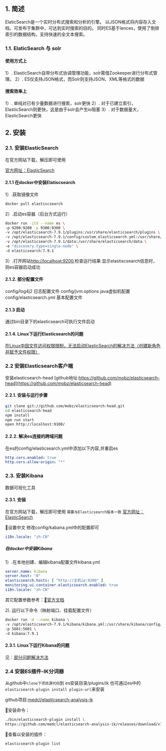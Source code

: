 #

## 1. 简述

ElaticSearch是一个实时分布式搜索和分析的引擎。
以JSON格式将内容存入文档，可发布于集群中，可达到实时搜索的目的。
同时ES基于lences，使用了倒排索引的数据结构，支持快速的全文本搜索。

### 1.1. ElaticSearch 与 solr

#### 使用方式上

1）. ElasticSearch自带分布式协调管理功能，solr需借Zookeeper进行分布式管理。
2）. ES仅支持JSON格式，而Solr则支持JSON、XML等格式的数据 

#### 搜索效率上

1）. 单纯对已有少量数据进行搜索，solr更快
2）. 对于已建立索引，ElasticSearch则更快，这是由于solr会产生io阻塞
3）. 对于数据量大，ElasticSearch更快

## 2. 安装

### 2.1. 安装ElasticSearch

在官方网站下载，解压即可使用

[官方网址：ElasticSearch](https://www.elastic.co/cn/downloads/elasticsearch)

#### 2.1.1 在docker中安装Elatiscsearch

1）.获取镜像文件

```bash
docker pull elastiscsearch
```

2）.启动es容器（后台方式运行）

```bash
docker run -itd --name es \
-p 9200:9200 -p 9300:9300 \
-v /opt/elasticsearch-7.9.1/plugins:/usr/share/elasticsearch/plugins \
-v /opt/elasticsearch-7.9.1/config/custom_elasticsearch.yml:/usr/share/elasticsearch/config/elasticsearch.yml \
-v /opt/elasticsearch-7.9.1/data:/usr/share/elasticsearch/data \
-e "discovery.type=single-node" \
-d elasticsearch:7.9.1
```

3）.打开网站[http://localhost:9200](http://localhost:9200),检查运行结果
显示elastiscsearch信息时，则es容器启动成功

#### 2.1.2. 部分配置文件

config/log4j2 日志配置文件
config/jvm.options java虚拟机配置
config/elasticsearch.yml 基本配置文件

#### 2.1.3 启动

通过bin目录下的elasticsearch可执行文件启动

#### 2.1.4. Linux下运行Elasticsearch的问题

[在Linux中因文件访问权限限制，无法启动ElasticSearch的解决方法（创建新角色并赋予文件权限）](./linux下启动ES的问题.md)

### 2.2 安装Elasticsearch客户端

安装elasticsearch-head
[github地址:https://github.com/mobz/elasticsearch-head](https://github.com/mobz/elasticsearch-head)

#### 2.2.1. 安装与运行步骤

```bash
git clone git://github.com/mobz/elasticsearch-head.git
cd elasticsearch-head
npm install
npm run start
open http://localhost:9100/
```

#### 2.2.2. 解决es连接的跨域问题

在es的config/elasticsearch.yml中添加以下内容,并重启es

```yml
http.cors.enabled: true
http.cors.allow-origin: "*"
```

### 2.3. 安装Kibana

数据可视化工具

#### 2.3.1. 安装

在官方网站下载，解压即可使用
`需要与Elasticsearch版本一致`
[官方网址：ElasticSearch](https://www.elastic.co/cn/downloads/kibana)

🔹设置中文
修改config/kabana.yml中的配置即可

```yml
i18n.locale: "zh-CN"
```

##### 在docker中安装Kibana

1）.在本地创建、编辑kibana配置文件kibana.yml

```yml
server.name: kibana
server.host: "0"
elasticsearch.hosts: [ "http://主机ip:9200" ]
monitoring.ui.container.elasticsearch.enabled: true
i18n.locale: "zh-CN"
```

其它配置参数参考：[📗官方文档](https://www.elastic.co/guide/en/kibana/7.9/settings.html)

2). 运行以下命令（映射端口、挂载配置文件）

```bash
docker run -d --name kibana \
-v /opt/elasticsearch-7.9.1/kibana/kibana.yml:/usr/share/kibana/config/kibana.yml \
-p 5601:5601 \
-d kibana:7.9.1
```

#### 2.3.1. Linux下运行Kibana的问题

见：[部分问题解决方法](./linux下使用kibana的问题.md)

### 2.4 安装ES插件-IK分词器

从github中`clone下项目源代码`到 es安装目录/plugins/ik
也可通过es中的`elasticsearch-plugin install plugin-url`来安装

github项目:[medcl/elasticsearch-analysis-ik](https://github.com/medcl/elasticsearch-analysis-ik/releases/tag/v7.9.1)

🔹安装命令：

```bash
./bin/elasticsearch-plugin install \
https://github.com/medcl/elasticsearch-analysis-ik/releases/download/v7.9.1/elasticsearch-analysis-ik-7.9.1.zip
```

🔹查看以安装的插件：

```bash
elasticsearch-plugin list
```
